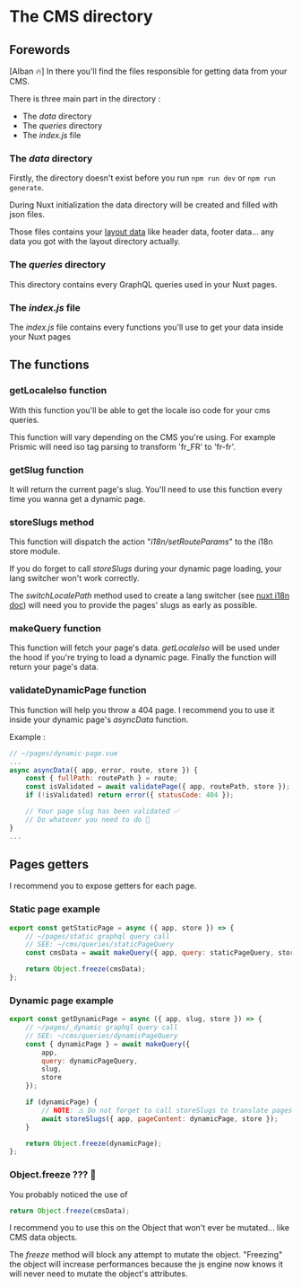 # The CMS directory

## Forewords

[Alban 🔥] In there you'll find the files responsible for getting data from your CMS.

There is three main part in the directory :

-   The _data_ directory
-   The _queries_ directory
-   The _index.js_ file

### The _data_ directory

Firstly, the directory doesn't exist before you run `npm run dev` or `npm run generate`.

During Nuxt initialization the data directory will be created and filled with json files.

Those files contains your [layout data](../custom-nuxt-modules/InitLayoutData.md) like header data, footer data... any data you got with the layout directory actually.

### The _queries_ directory

This directory contains every GraphQL queries used in your Nuxt pages.

### The _index.js_ file

The _index.js_ file contains every functions you'll use to get your data inside your Nuxt pages

## The functions

### getLocaleIso function

With this function you'll be able to get the locale iso code for your cms queries.

This function will vary depending on the CMS you're using. For example Prismic will need iso tag parsing to transform 'fr_FR' to 'fr-fr'.

### getSlug function

It will return the current page's slug. You'll need to use this function every time you wanna get a dynamic page.

### storeSlugs method

This function will dispatch the action "_i18n/setRouteParams_" to the i18n store module.

If you do forget to call _storeSlugs_ during your dynamic page loading, your lang switcher won't work correctly.

The _switchLocalePath_ method used to create a lang switcher (see [nuxt i18n doc](https://nuxt-community.github.io/nuxt-i18n/lang-switcher.html#dynamic-route-parameters)) will need you to provide the pages' slugs as early as possible.

### makeQuery function

This function will fetch your page's data. _getLocaleIso_ will be used under the hood if you're trying to load a dynamic page.
Finally the function will return your page's data.

### validateDynamicPage function

This function will help you throw a 404 page. I recommend you to use it inside your dynamic page's _asyncData_ function.

Example :

```js
// ~/pages/dynamic-page.vue
...
async asyncData({ app, error, route, store }) {
    const { fullPath: routePath } = route;
    const isValidated = await validatePage({ app, routePath, store });
    if (!isValidated) return error({ statusCode: 404 });

    // Your page slug has been validated ✅
    // Do whatever you need to do 🚀
}
...
```

## Pages getters

I recommend you to expose getters for each page.

### Static page example

```js
export const getStaticPage = async ({ app, store }) => {
    // ~/pages/static graphql query call
    // SEE: ~/cms/queries/staticPageQuery
    const cmsData = await makeQuery({ app, query: staticPageQuery, store });

    return Object.freeze(cmsData);
};
```

### Dynamic page example

```js
export const getDynamicPage = async ({ app, slug, store }) => {
    // ~/pages/_dynamic graphql query call
    // SEE: ~/cms/queries/dynamicPageQuery
    const { dynamicPage } = await makeQuery({
        app,
        query: dynamicPageQuery,
        slug,
        store
    });

    if (dynamicPage) {
        // NOTE: ⚠️ Do not forget to call storeSlugs to translate pages slugs
        await storeSlugs({ app, pageContent: dynamicPage, store });
    }

    return Object.freeze(dynamicPage);
};
```

### Object.freeze ??? 🤔

You probably noticed the use of

```js
return Object.freeze(cmsData);
```

I recommend you to use this on the Object that won't ever be mutated... like CMS data objects.

The _freeze_ method will block any attempt to mutate the object. "Freezing" the object will increase performances because the js engine now knows it will never need to mutate the object's attributes.
